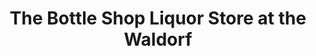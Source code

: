 ---
title: "The Bottle Shop Liquor Store at the Waldorf"
url: /vancouver/the-bottle-shop-liquor-store-at-the-waldorf/
shop: Spirituosen
---